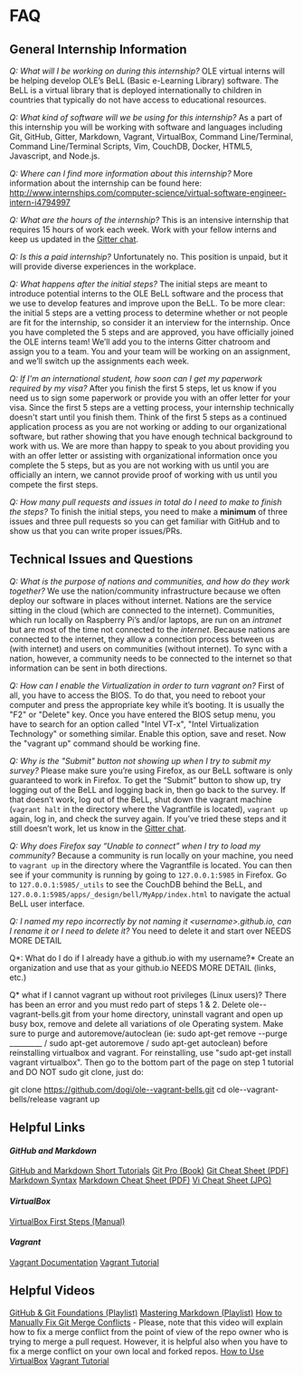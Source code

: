 # FAQ

## General Internship Information
*Q: What will I be working on during this internship?*
OLE virtual interns will be helping develop OLE’s BeLL (Basic e-Learning Library) software. The BeLL is a virtual library that is deployed internationally to children in countries that typically do not have access to educational resources. 

*Q: What kind of software will we be using for this internship?*
As a part of this internship you will be working with software and languages including Git, GitHub, Gitter, Markdown, Vagrant, VirtualBox, Command Line/Terminal, Command Line/Terminal Scripts, Vim, CouchDB, Docker, HTML5, Javascript, and Node.js.

*Q: Where can I find more information about this internship?*
More information about the internship can be found here: http://www.internships.com/computer-science/virtual-software-engineer-intern-i4794997

*Q: What are the hours of the internship?*
This is an intensive internship that requires 15 hours of work each week. Work with your fellow interns and keep us updated in the [Gitter chat](https://gitter.im/open-learning-exchange/chat).

*Q: Is this a paid internship?*
 Unfortunately no. This position is unpaid, but it will provide diverse experiences in the workplace.

*Q: What happens after the initial steps?*
The initial steps are meant to introduce potential interns to the OLE BeLL software and the process that we use to develop features and improve upon the BeLL. To be more clear: the initial 5 steps are a vetting process to determine whether or not people are fit for the internship, so consider it an interview for the internship. Once you have completed the 5 steps and are approved, you have officially joined the OLE interns team! We’ll add you to the interns Gitter chatroom and assign you to a team. You and your team will be working on an assignment, and we’ll switch up the assignments each week. 

*Q: If I'm an international student, how soon can I get my paperwork required by my visa?*
After you finish the first 5 steps, let us know if you need us to sign some paperwork or provide you with an offer letter for your visa. Since the first 5 steps are a vetting process, your internship technically doesn't start until you finish them. Think of the first 5 steps as a continued application process as you are not working or adding to our organizational software, but rather showing that you have enough technical background to work with us. We are more than happy to speak to you about providing you with an offer letter or assisting with organizational information once you complete the 5 steps, but as you are not working with us until you are officially an intern, we cannot provide proof of working with us until you compete the first steps. 

*Q: How many pull requests and issues in total do I need to make to finish the steps?*
To finish the initial steps, you need to make a **minimum** of three issues and three pull requests so you can get familiar with GitHub and to show us that you can write proper issues/PRs.

## Technical Issues and Questions

*Q: What is the purpose of nations and communities, and how do they work together?*
We use the nation/community infrastructure because we often deploy our software in places without internet. Nations are the service sitting in the cloud (which are connected to the internet). Communities, which run locally on Raspberry Pi’s and/or laptops, are run on an *intranet* but are most of the time not connected to the *internet*. Because nations are connected to the internet, they allow a connection process between us (with internet) and users on communities (without internet). To sync with a nation, however, a community needs to be connected to the internet so that information can be sent in both directions.

*Q: How can I enable the Virtualization in order to turn vagrant on?*
First of all, you have to access the BIOS. To do that, you need to reboot your computer and press the appropriate key while it’s booting. It is usually the "F2" or "Delete" key. Once you have entered the BIOS setup menu, you have to search for an option called "Intel VT-x", "Intel Virtualization Technology" or something similar. Enable this option, save and reset. Now the "vagrant up" command should be working fine.

*Q: Why is the "Submit" button not showing up when I try to submit my survey?*
Please make sure you’re using Firefox, as our BeLL software is only guaranteed to work in Firefox. To get the “Submit” button to show up, try logging out of the BeLL and logging back in, then go back to the survey. If that doesn’t work, log out of the BeLL, shut down the vagrant machine (`vagrant halt` in the directory where the Vagrantfile is located), `vagrant up` again, log in, and check the survey again. If you’ve tried these steps and it still doesn’t work, let us know in the [Gitter chat](http://gitter.im/open-learning-exchange/chat).

*Q: Why does Firefox say “Unable to connect” when I try to load my community?*
Because a community is run locally on your machine, you need to `vagrant up` in the directory where the Vagrantfile is located. You can then see if your community is running by going to `127.0.0.1:5985` in Firefox. Go to `127.0.0.1:5985/_utils` to see the CouchDB behind the BeLL, and `127.0.0.1:5985/apps/_design/bell/MyApp/index.html` to navigate the actual BeLL user interface.

*Q: I named my repo incorrectly by not naming it &lt;username&gt;.github.io, can I rename it or I need to delete it?* 
You need to delete it and start over NEEDS MORE DETAIL

Q*: What do I do if I already have a github.io with my username?*
Create an organization and use that as your github.io NEEDS MORE DETAIL (links, etc.)


Q* what if I cannot vagrant up without root privileges (Linux users)?
There has been an error and you must redo part of steps 1 & 2. Delete ole--vagrant-bells.git from your home directory, uninstall vagrant and open up busy box, remove and delete all variations of ole Operating system. Make sure to purge and autoremove/autoclean (ie: sudo apt-get remove --purge _________ / sudo apt-get autoremove / sudo apt-get autoclean) before reinstalling virtualbox and vagrant. For reinstalling, use "sudo apt-get install vagrant virtualbox". Then go to the bottom part of the page on step 1 tutorial and DO NOT sudo git clone, just do:

git clone https://github.com/dogi/ole--vagrant-bells.git
cd ole--vagrant-bells/release
vagrant up




## Helpful Links
#### *GitHub and Markdown*
[GitHub and Markdown Short Tutorials](https://guides.github.com/)
[Git Pro (Book)](https://git-scm.com/book/en/v2)
[Git Cheat Sheet (PDF)](https://education.github.com/git-cheat-sheet-education.pdf)
[Markdown Syntax](https://daringfireball.net/projects/markdown/syntax)
[Markdown Cheat Sheet (PDF)](https://enterprise.github.com/downloads/en/markdown-cheatsheet.pdf)
[Vi Cheat Sheet (JPG)](https://www.shell-tips.com/sheets/vi_help_sheet.jpg)
#### *VirtualBox*
[VirtualBox First Steps (Manual)](https://www.virtualbox.org/manual/ch01.html)
#### *Vagrant*
[Vagrant Documentation](https://www.vagrantup.com/docs/getting-started/)
[Vagrant Tutorial](https://scotch.io/tutorials/get-vagrant-up-and-running-in-no-time)

## Helpful Videos
[GitHub & Git Foundations (Playlist)](https://www.youtube.com/watch?list=PLg7s6cbtAD15G8lNyoaYDuKZSKyJrgwB-&v=FyfwLX4HAxM)
[Mastering Markdown (Playlist)](https://www.youtube.com/watch?v=Je5w18nn-e8&list=PLu8EoSxDXHP7v7K5nZSMo9XWidbJ_Bns3)
[How to Manually Fix Git Merge Conflicts](https://www.youtube.com/watch?v=g8BRcB9NLp4) - Please, note that this video will explain how to fix a merge conflict from the point of view of the repo owner who is trying to merge a pull request. However, it is helpful also when you have to fix a merge conflict on your own local and forked repos.
[How to Use VirtualBox](https://www.youtube.com/watch?v=Dbblu_HVROk)
[Vagrant Tutorial](https://www.youtube.com/watch?v=PmOMc4zfCSw)
